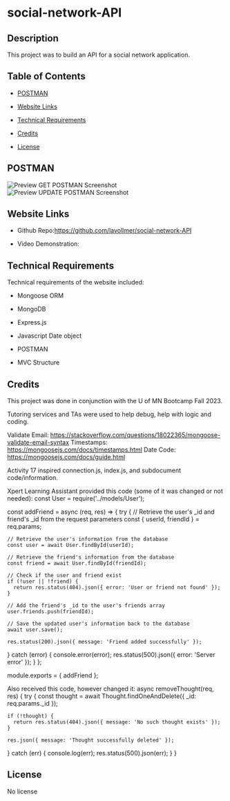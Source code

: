 # social-network-API

## Description

This project was to build an API for a social network application. 

## Table of Contents

- [POSTMAN](#postman)
- [Website Links](#websitelinks)
- [Technical Requirements](#technicalrequirements)
- [Credits](#credits)
- [License](#license)

  <a id="postman"></a>
## POSTMAN

![Preview GET POSTMAN Screenshot]()
![Preview UPDATE POSTMAN Screenshot]()

  <a id="websitelinks"></a>
## Website Links

* Github Repo:https://github.com/lavollmer/social-network-API

* Video Demonstration: 

  <a id="technicalrequirements"></a>
## Technical Requirements
Technical requirements of the website included:
* Mongoose ORM
* MongoDB
* Express.js
* Javascript Date object
* POSTMAN
* MVC Structure

  <a id="credits"></a>
## Credits

This project was done in conjunction with the U of MN Bootcamp Fall 2023.

Tutoring services and TAs were used to help debug, help with logic and coding. 

Validate Email: https://stackoverflow.com/questions/18022365/mongoose-validate-email-syntax
Timestamps: https://mongoosejs.com/docs/timestamps.html
Date Code: https://mongoosejs.com/docs/guide.html

Activity 17 inspired connection.js, index.js, and subdocument code/information. 

Xpert Learning Assistant provided this code (some of it was changed or not needed):
const User = require('../models/User');

const addFriend = async (req, res) => {
  try {
    // Retrieve the user's _id and friend's _id from the request parameters
    const { userId, friendId } = req.params;

    // Retrieve the user's information from the database
    const user = await User.findById(userId);

    // Retrieve the friend's information from the database
    const friend = await User.findById(friendId);

    // Check if the user and friend exist
    if (!user || !friend) {
      return res.status(404).json({ error: 'User or friend not found' });
    }

    // Add the friend's _id to the user's friends array
    user.friends.push(friendId);

    // Save the updated user's information back to the database
    await user.save();

    res.status(200).json({ message: 'Friend added successfully' });
  } catch (error) {
    console.error(error);
    res.status(500).json({ error: 'Server error' });
  }
};

module.exports = { addFriend };

Also received this code, however changed it:
async removeThought(req, res) {
  try {
    const thought = await Thought.findOneAndDelete({ _id: req.params._id });

    if (!thought) {
      return res.status(404).json({ message: 'No such thought exists' });
    }

    res.json({ message: 'Thought successfully deleted' });
  } catch (err) {
    console.log(err);
    res.status(500).json(err);
  }
}

  <a id="license"></a>

## License
No license